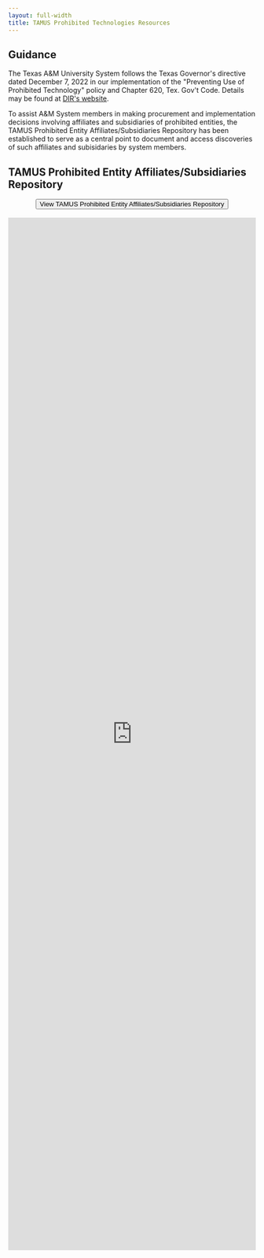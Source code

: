 ```yaml
---
layout: full-width
title: TAMUS Prohibited Technologies Resources
---
```


## Guidance

The Texas A&M University System follows the Texas Governor's directive dated December 7, 2022 in our implementation of the "Preventing Use of Prohibited Technology" policy and Chapter 620, Tex. Gov't Code. Details may be found at [DIR's website](https://dir.texas.gov/information-security/prohibited-technologies).

To assist A&M System members in making procurement and implementation decisions involving affiliates and subsidiaries of prohibited entities, the TAMUS Prohibited Entity Affiliates/Subsidiaries Repository has been established to serve as a central point to document and access discoveries of such affiliates and subisidaries by system members.

## TAMUS Prohibited Entity Affiliates/Subsidiaries Repository

<center><a href="https://docs.google.com/spreadsheets/d/1Q9RTvk4ZPcHA1OfC63wVPHd_mpwROcK5oT1P3TDhDcc/edit?usp=sharing" target="_blank"><button>View TAMUS Prohibited Entity Affiliates/Subsidiaries Repository</button></a></center>

<br />

<iframe src="https://docs.google.com/forms/d/e/1FAIpQLSfX_5WN-X6-O6VNHFz-UzvZkXCWOjNDN81GS7Qlc5W1KD6rRQ/viewform?embedded=true" width="100%" height="2100" frameborder="0" marginheight="0" marginwidth="0">Loading…</iframe>